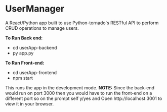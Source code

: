 # UserManager
A React/Python app built to use Python-tornado's RESTful API to perform CRUD operations to manage users.


**To Run Back end:**
- cd userApp-backend
- py app.py

**To Run Front-end:**
- cd userApp-frontend
- npm start

This runs the app in the development mode. 
**NOTE:** 
Since the back-end would run on port 3000 then you would have to run the front-end on a different port so on the prompt self y/yes and Open http://localhost:3001 to view it in your browser.
